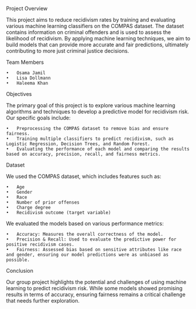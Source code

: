 Project Overview

This project aims to reduce recidivism rates by training and evaluating various machine learning classifiers on the COMPAS dataset. The dataset contains information on criminal offenders and is used to assess the likelihood of recidivism. By applying machine learning techniques, we aim to build models that can provide more accurate and fair predictions, ultimately contributing to more just criminal justice decisions.

Team Members

	•	Osama Jamil
	•	Lisa Dollmann
	•	Haleema Khan

Objectives

The primary goal of this project is to explore various machine learning algorithms and techniques to develop a predictive model for recidivism risk. Our specific goals include:

	•	Preprocessing the COMPAS dataset to remove bias and ensure fairness.
	•	Training multiple classifiers to predict recidivism, such as Logistic Regression, Decision Trees, and Random Forest.
	•	Evaluating the performance of each model and comparing the results based on accuracy, precision, recall, and fairness metrics.

Dataset

We used the COMPAS dataset, which includes features such as:

	•	Age
	•	Gender
	•	Race
	•	Number of prior offenses
	•	Charge degree
	•	Recidivism outcome (target variable)


We evaluated the models based on various performance metrics:

	•	Accuracy: Measures the overall correctness of the model.
	•	Precision & Recall: Used to evaluate the predictive power for positive recidivism cases.
	•	Fairness: Assessed bias based on sensitive attributes like race and gender, ensuring our model predictions were as unbiased as possible.

Conclusion

Our group project highlights the potential and challenges of using machine learning to predict recidivism risk. While some models showed promising results in terms of accuracy, ensuring fairness remains a critical challenge that needs further exploration.
